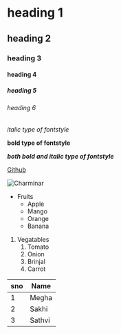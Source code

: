 # heading 1
## heading 2
### heading 3
#### heading 4
##### heading 5
###### heading 6
*italic type of fontstyle*

**bold type of fontstyle**

***both bold and italic type of fontstyle***

[Github](https://github.com/)

![Charminar](https://image.shutterstock.com/image-photo/hyderabadindia-august-29-charminar-hyderabad-260nw-245180473.jpg)

* Fruits
   * Apple
   * Mango
   * Orange
   * Banana
1. Vegatables
    1. Tomato
    2. Onion
    3. Brinjal
    4. Carrot
  
 sno|Name
 ----|----
 1|Megha
 2|Sakhi
 3|Sathvi
 
 
